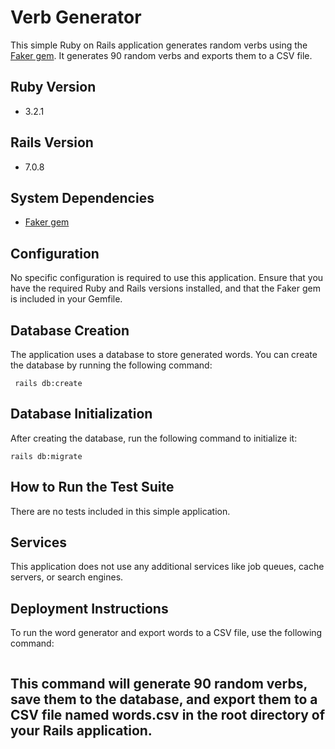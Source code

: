 # Verb Generator

This simple Ruby on Rails application generates random verbs using the [Faker gem](https://github.com/faker-ruby). It generates 90 random verbs and exports them to a CSV file.

## Ruby Version
- 3.2.1

## Rails Version
- 7.0.8

## System Dependencies
- [Faker gem](https://github.com/faker-ruby/faker)

## Configuration

No specific configuration is required to use this application. Ensure that you have the required Ruby and Rails versions installed, and that the Faker gem is included in your Gemfile.

## Database Creation

The application uses a database to store generated words. You can create the database by running the following command:


```
 rails db:create 
```


## Database Initialization
After creating the database, run the following command to initialize it:

```
rails db:migrate
```

## How to Run the Test Suite
There are no tests included in this simple application.

## Services
This application does not use any additional services like job queues, cache servers, or search engines.

## Deployment Instructions
To run the word generator and export words to a CSV file, use the following command:

```rails runner lib/word_generator.rb
```

## This command will generate 90 random verbs, save them to the database, and export them to a CSV file named words.csv in the root directory of your Rails application.